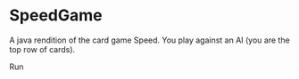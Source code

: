 # SpeedGame
A java rendition of the card game Speed. You play against an AI (you are the top row of cards). 

Run
